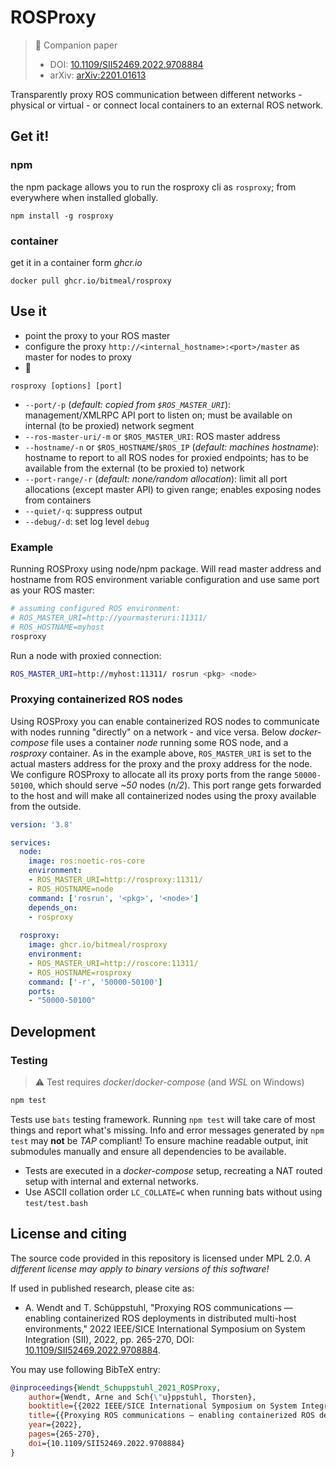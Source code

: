 # ROSProxy
> 📌 Companion paper
> * DOI: [10.1109/SII52469.2022.9708884](https://doi.org/10.1109/SII52469.2022.9708884)
> * arXiv: [arXiv:2201.01613](https://arxiv.org/abs/2201.01613)

Transparently proxy ROS communication between different networks - physical or virtual - or connect local containers to an external ROS network.

## Get it!
### npm
the npm package allows you to run the rosproxy cli as `rosproxy`; from everywhere when installed globally.
```
npm install -g rosproxy
```

### container
get it in a container form *ghcr.io*
```
docker pull ghcr.io/bitmeal/rosproxy
```

## Use it
* point the proxy to your ROS master
* configure the proxy `http://<internal_hostname>:<port>/master` as master for nodes to proxy
* 🎉


```
rosproxy [options] [port]
```
* `--port/-p` (*default: copied from `$ROS_MASTER_URI`*): management/XMLRPC API port to listen on; must be available on internal (to be proxied) network segment
* `--ros-master-uri/-m` or `$ROS_MASTER_URI`: ROS master address
* `--hostname/-n` or `$ROS_HOSTNAME`/`$ROS_IP` (*default: machines hostname*): hostname to report to all ROS nodes for proxied endpoints; has to be available from the external (to be proxied to) network
* `--port-range/-r` (*default: none/random allocation*): limit all port allocations (except master API) to given range; enables exposing nodes from containers
* `--quiet/-q`: suppress output
* `--debug/-d`: set log level `debug`

### Example
Running ROSProxy using node/npm package. Will read master address and hostname from ROS environment variable configuration and use same port as your ROS master:
```bash
# assuming configured ROS environment:
# ROS_MASTER_URI=http://yourmasteruri:11311/
# ROS_HOSTNAME=myhost
rosproxy
```

Run a node with proxied connection:
```bash
ROS_MASTER_URI=http://myhost:11311/ rosrun <pkg> <node>
```

### Proxying containerized ROS nodes
Using ROSProxy you can enable containerized ROS nodes to communicate with nodes running "directly" on a network - and vice versa.
Below *docker-compose* file uses a container *node* running some ROS node, and a *rosproxy* container. As in the example above, `ROS_MASTER_URI` is set to the actual masters address for the proxy and the proxy address for the node. We configure ROSProxy to allocate all its proxy ports from the range `50000-50100`, which should serve *~50* nodes (*n/2*). This port range gets forwarded to the host and will make all containerized nodes using the proxy available from the outside.
```yaml
version: '3.8'

services:
  node:
    image: ros:noetic-ros-core
    environment:
    - ROS_MASTER_URI=http://rosproxy:11311/
    - ROS_HOSTNAME=node
    command: ['rosrun', '<pkg>', '<node>']
    depends_on:
    - rosproxy
  
  rosproxy:
    image: ghcr.io/bitmeal/rosproxy
    environment:
    - ROS_MASTER_URI=http://roscore:11311/
    - ROS_HOSTNAME=rosproxy
    command: ['-r', '50000-50100']
    ports:
    - "50000-50100"
```


## Development
### Testing
> ⚠ Test requires *docker*/*docker-compose* (and *WSL* on Windows)

```bash
npm test
```

Tests use `bats` testing framework. Running `npm test` will take care of most things and report what's missing.
Info and error messages generated by `npm test` may **not** be *TAP* compliant! To ensure machine readable output, init submodules manually and ensure all dependencies to be available.

* Tests are executed in a *docker-compose* setup, recreating a NAT routed setup with internal and external networks.
* Use ASCII collation order `LC_COLLATE=C` when running bats without using `test/test.bash`

## License and citing
The source code provided in this repository is licensed under MPL 2.0. *A different license may apply to binary versions of this software!*

If used in published research, please cite as:
* A. Wendt and T. Schüppstuhl, "Proxying ROS communications — enabling containerized ROS deployments in distributed multi-host environments," 2022 IEEE/SICE International Symposium on System Integration (SII), 2022, pp. 265-270, DOI: [10.1109/SII52469.2022.9708884](https://doi.org/10.1109/SII52469.2022.9708884).

You may use following BibTeX entry:
```bibtex
@inproceedings{Wendt_Schuppstuhl_2021_ROSProxy,
    author={Wendt, Arne and Sch{\"u}ppstuhl, Thorsten},
    booktitle={{2022 IEEE/SICE International Symposium on System Integration (SII)}},
    title={{Proxying ROS communications — enabling containerized ROS deployments in distributed multi-host environments}},
    year={2022},
    pages={265-270},
    doi={10.1109/SII52469.2022.9708884}
}
```